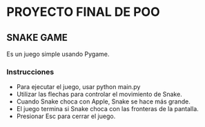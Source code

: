 PROYECTO FINAL DE POO 
=============

SNAKE GAME
-------------
Es un juego simple usando Pygame.

### Instrucciones

- Para ejecutar el juego, usar python main.py
- Utilizar las flechas para controlar el movimiento de Snake. 
- Cuando Snake choca con Apple, Snake se hace más grande. 
- El juego termina si Snake choca con las fronteras de la pantalla. 
- Presionar Esc para cerrar el juego. 

